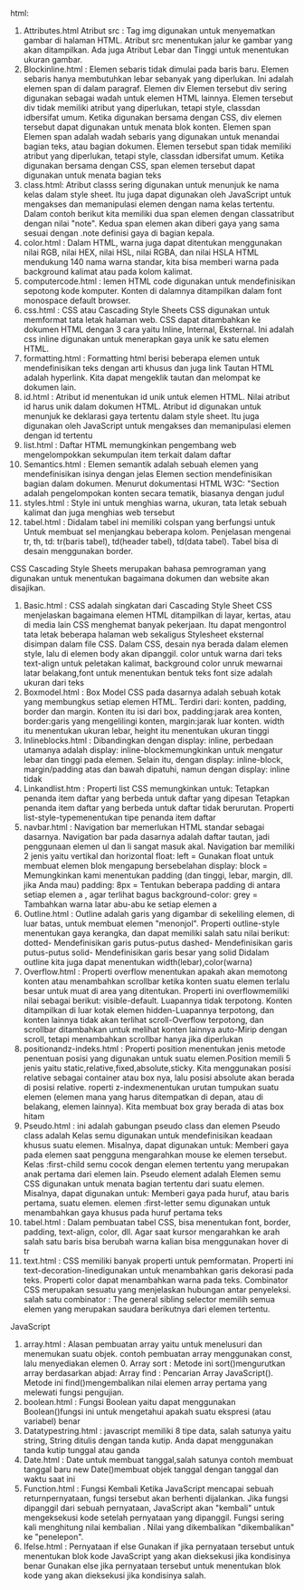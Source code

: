 html:
1. Attributes.html Atribut src : Tag img digunakan untuk menyematkan gambar di halaman HTML. 
Atribut src menentukan jalur ke gambar yang akan ditampilkan. Ada juga Atribut Lebar dan Tinggi untuk menentukan ukuran gambar.
2. Blockinline.html : Elemen sebaris tidak dimulai pada baris baru.
Elemen sebaris hanya membutuhkan lebar sebanyak yang diperlukan.
Ini adalah elemen span di dalam paragraf.
  Elemen div
Elemen tersebut div sering digunakan sebagai wadah untuk elemen HTML lainnya.
Elemen tersebut div tidak memiliki atribut yang diperlukan, tetapi style, classdan idbersifat umum.
Ketika digunakan bersama dengan CSS, div elemen tersebut dapat digunakan untuk menata blok konten.
  Elemen span 
Elemen span adalah wadah sebaris yang digunakan untuk menandai bagian teks, atau bagian dokumen.
Elemen tersebut span tidak memiliki atribut yang diperlukan, tetapi style, classdan idbersifat umum.
Ketika digunakan bersama dengan CSS, span elemen tersebut dapat digunakan untuk menata bagian teks
3. class.html: Atribut classs sering digunakan untuk menunjuk ke nama kelas dalam style sheet.
  Itu juga dapat digunakan oleh JavaScript untuk mengakses dan memanipulasi elemen dengan nama kelas tertentu.
  Dalam contoh berikut kita memiliki dua span elemen dengan classatribut dengan nilai "note". 
  Kedua span  elemen akan diberi gaya yang sama sesuai dengan .note definisi gaya di bagian kepala.
4. color.html : Dalam HTML, warna juga dapat ditentukan menggunakan nilai RGB, nilai HEX, nilai HSL, nilai RGBA, dan nilai HSLA
HTML mendukung 140 nama warna standar, kita bisa memberi warna pada background kalimat atau pada kolom kalimat.
5. computercode.html : lemen HTML code digunakan untuk mendefinisikan sepotong kode komputer.
Konten di dalamnya ditampilkan dalam font monospace default browser.
7. css.html : CSS atau Cascading Style Sheets CSS digunakan untuk memformat tata letak halaman web.
CSS dapat ditambahkan ke dokumen HTML dengan 3 cara yaitu Inline, Internal, Eksternal.
Ini adalah css inline digunakan untuk menerapkan gaya unik ke satu elemen HTML.
8. formatting.html : Formatting html berisi beberapa elemen untuk mendefinisikan teks dengan arti khusus dan juga link Tautan HTML adalah hyperlink.
Kita dapat mengeklik tautan dan melompat ke dokumen lain.
9. id.html : Atribut id menentukan id unik untuk elemen HTML. Nilai atribut id harus unik dalam dokumen HTML.
Atribut id digunakan untuk menunjuk ke deklarasi gaya tertentu dalam style sheet. 
Itu juga digunakan oleh JavaScript untuk mengakses dan memanipulasi elemen dengan id tertentu
10. list.html : Daftar HTML memungkinkan pengembang web mengelompokkan sekumpulan item terkait dalam daftar
11. Semantics.html : Elemen semantik adalah sebuah elemen yang mendefinisikan isinya dengan jelas
  Elemen section  mendefinisikan bagian dalam dokumen.
Menurut dokumentasi HTML W3C: "Section adalah pengelompokan konten secara tematik, biasanya dengan judul
12. styles.html : Style ini untuk menghias warna, ukuran, tata letak sebuah kalimat dan juga menghias web tersebut
13. tabel.html : Didalam tabel ini memiliki colspan yang berfungsi untuk Untuk membuat sel menjangkau beberapa kolom.
Penjelasan mengenai tr, th, td: tr(baris tabel), td(header tabel), td(data tabel).
Tabel bisa di desain menggunakan border.

CSS  Cascading Style Sheets merupakan bahasa pemrograman yang digunakan untuk menentukan bagaimana dokumen dan website akan disajikan.
1. Basic.html : CSS adalah singkatan dari Cascading Style Sheet
CSS menjelaskan bagaimana elemen HTML ditampilkan di layar, kertas, atau di media lain
CSS menghemat banyak pekerjaan. Itu dapat mengontrol tata letak beberapa halaman web sekaligus
Stylesheet eksternal disimpan dalam file CSS.
Dalam CSS, desain nya berada dalam elemen style, lalu di elemen body akan dipanggil.
color untuk warna dari teks text-align untuk peletakan kalimat, background color unruk mewarnai latar belakang,font untuk menentukan bentuk teks
font size adalah ukuran dari teks
2. Boxmodel.html : Box Model CSS pada dasarnya adalah sebuah kotak yang membungkus setiap elemen HTML. 
Terdiri dari: konten, padding, border dan margin.
Konten itu isi dari box, padding:jarak area konten, border:garis yang mengelilingi konten, margin:jarak luar konten.
width itu menentukan ukuran lebar, height itu menentukan ukuran tinggi
3. Inlineblocks.html : Dibandingkan dengan display: inline, perbedaan utamanya adalah display: inline-blockmemungkinkan untuk mengatur lebar dan tinggi pada elemen.
Selain itu, dengan display: inline-block, margin/padding atas dan bawah dipatuhi, namun dengan display: inline tidak
4. Linkandlist.htm : Properti list CSS memungkinkan untuk:
Tetapkan penanda item daftar yang berbeda untuk daftar yang dipesan
Tetapkan penanda item daftar yang berbeda untuk daftar tidak berurutan.
Properti list-style-typemenentukan tipe penanda item daftar
5. navbar.html : Navigation bar memerlukan HTML standar sebagai dasarnya.
Navigation bar pada dasarnya adalah daftar tautan, jadi penggunaan elemen ul dan li sangat masuk akal.
Navigation bar memiliki 2 jenis yaitu vertikal dan horizontal
float: left = Gunakan float untuk membuat elemen blok mengapung bersebelahan
display: block = Memungkinkan kami menentukan padding (dan tinggi, lebar, margin, dll. jika Anda mau)
padding: 8px = Tentukan beberapa padding di antara setiap elemen a , agar terlihat bagus
background-color: grey = Tambahkan warna latar abu-abu ke setiap elemen a
6. Outline.html : Outline adalah garis yang digambar di sekeliling elemen, di luar batas, untuk membuat elemen "menonjol".
Properti outline-style menentukan gaya kerangka, dan dapat memiliki salah satu nilai berikut:
dotted- Mendefinisikan garis putus-putus
dashed- Mendefinisikan garis putus-putus
solid- Mendefinisikan garis besar yang solid
Didalam outline kita juga dapat menentukan width(lebar),color(warna)
7. Overflow.html : Properti overflow menentukan apakah akan memotong konten atau menambahkan scrollbar ketika konten suatu elemen terlalu besar untuk muat di area yang ditentukan.
Properti ini overflowmemiliki nilai sebagai berikut:
visible-default. Luapannya tidak terpotong. Konten ditampilkan di luar kotak elemen
hidden-Luapannya terpotong, dan konten lainnya tidak akan terlihat
scroll-Overflow terpotong, dan scrollbar ditambahkan untuk melihat konten lainnya
auto-Mirip dengan scroll, tetapi menambahkan scrollbar hanya jika diperlukan
8. positionandz-indeks.html : Properti position menentukan jenis metode penentuan posisi yang digunakan untuk suatu elemen.Position
memili 5 jenis yaitu static,relative,fixed,absolute,sticky. Kita menggunakan posisi relative sebagai container atau box nya,
lalu posisi absolute akan berada di posisi relative.
roperti z-indexmenentukan urutan tumpukan suatu elemen 
(elemen mana yang harus ditempatkan di depan, atau di belakang, elemen lainnya).
Kita membuat box gray berada di atas box hitam
9. Pseudo.html : ini adalah gabungan pseudo class dan elemen 
  Pseudo class adalah Kelas semu digunakan untuk mendefinisikan keadaan khusus suatu elemen.
Misalnya, dapat digunakan untuk: Memberi gaya pada elemen saat pengguna mengarahkan mouse ke elemen tersebut.
Kelas :first-child semu cocok dengan elemen tertentu yang merupakan anak pertama dari elemen lain.
  Pseudo element adalah Elemen semu CSS digunakan untuk menata bagian tertentu dari suatu elemen.
Misalnya, dapat digunakan untuk: Memberi gaya pada huruf, atau baris pertama, suatu elemen.
elemen :first-letter semu digunakan untuk menambahkan gaya khusus pada huruf pertama teks
10. tabel.html : Dalam pembuatan tabel CSS, bisa menentukan font, border, padding, text-align, color, dll.
Agar saat kursor mengarahkan ke arah salah satu baris bisa berubah warna kalian bisa menggunakan hover
di tr
11. text.html :  CSS memiliki banyak properti untuk pemformatan.
Properti ini text-decoration-linedigunakan untuk menambahkan garis dekorasi pada teks. 
Properti color dapat menambahkan warna pada teks.
  Combinator CSS merupakan sesuatu yang menjelaskan hubungan antar penyeleksi.
salah satu combinator : The general sibling selector memilih semua elemen yang merupakan saudara berikutnya dari elemen tertentu.

JavaScript 
1. array.html : Alasan pembuatan array yaitu untuk menelusuri dan menemukan suatu objek. contoh pembuatan array menggunakan const, lalu menyediakan elemen 0. Array sort : Metode ini sort()mengurutkan array berdasarkan abjad:
   Array find : Pencarian Array JavaScript(). Metode ini find()mengembalikan nilai elemen array pertama yang melewati fungsi pengujian.
2. boolean.html : Fungsi Boolean yaitu dapat menggunakan Boolean()fungsi ini untuk mengetahui apakah suatu ekspresi (atau variabel) benar
3. Datatypestring.html : javascript memiliki 8 tipe data, salah satunya yaitu string,
    String ditulis dengan tanda kutip. Anda dapat menggunakan tanda kutip tunggal atau ganda
4. Date.html : Date untuk membuat tanggal,salah satunya contoh membuat tanggal baru
new Date()membuat objek tanggal dengan tanggal dan waktu saat ini
5. Function.html : Fungsi Kembali Ketika JavaScript mencapai sebuah returnpernyataan, fungsi tersebut akan berhenti dijalankan.
Jika fungsi dipanggil dari sebuah pernyataan, JavaScript akan "kembali" untuk mengeksekusi kode setelah pernyataan yang dipanggil.
Fungsi sering kali menghitung nilai kembalian . Nilai yang dikembalikan "dikembalikan" ke "penelepon".
6. Ifelse.html : Pernyataan if else
Gunakan if jika pernyataan tersebut untuk menentukan blok kode JavaScript yang akan dieksekusi jika kondisinya benar
Gunakan else jika pernyataan tersebut untuk menentukan blok kode yang akan dieksekusi jika kondisinya salah.
